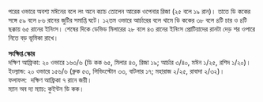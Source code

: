 পরের ওভারে অবশ্য মঈনের বলে লং অনে ক্যাচ তোলেন আরেক ওপেনার রিজা (২৫ বলে ১৯ রান)। তাতে ডি ককের সঙ্গে ৫৯ বলে ৮৬ রানের জুটির সমাপ্তি ঘটে। ১২তম ওভারে আর্চারের বলে থামে ডি ককের ৩৮ বলে ৪টি চার ও ৪টি ছক্কায় ৬৫ রানের ইনিংস। শেষের দিকে ডেভিড মিলারের ২৮ বলে ৪৩ রানের ইনিংস প্রোটিয়াদের রানটা দেড় শর ওপারে নিতে বড় ভূমিকা রাখে।  

**সংক্ষিপ্ত স্কোর**  
দক্ষিণ আফ্রিকা: ২০ ওভারে ১৬৩/৬ (ডি কক ৬৫, মিলার ৪৩, রিজা ১৯; আর্চার ৩/৪০, মঈন ১/২৫, রশিদ ১/২০)।  
ইংল্যান্ড: ২০ ওভারে ১৫৬/৬ (ব্রুক ৫৩, লিভিংস্টোন ৩৩, বাটলার ১৭; মহারাজ ২/২৫, রাবাদা ২/৩২)।  
ফলাফল:  দক্ষিণ আফ্রিকা ৭ রানে জয়ী।  
ম্যান অব দ্য ম্যাচ: কুইন্টন ডি কক।

